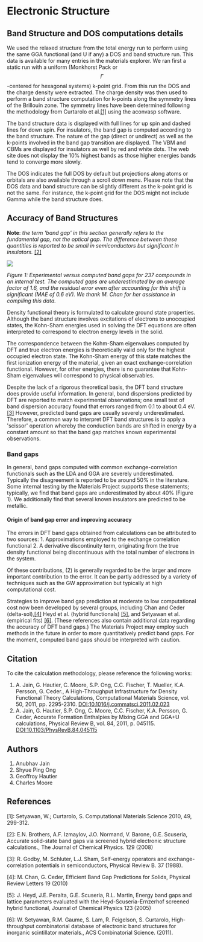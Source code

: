# Electronic Structure

## Band Structure and DOS computations details

We used the relaxed structure from the total energy run to perform using the same GGA functional (and U if any) a DOS and band structure run. This data is available for many entries in the materials explorer. We ran first a static run with a uniform (Monkhorst Pack or $$\Gamma$$-centered for hexagonal systems) k-point grid. From this run the DOS and the charge density were extracted. The charge density was then used to perform a band structure computation for k-points along the symmetry lines of the Brillouin zone. The symmetry lines have been determined following the methodology from Curtarolo et al.[\[1\]](electronic-structure.md#references) using the aconvasp software.

The band structure data is displayed with full lines for up spin and dashed lines for down spin. For insulators, the band gap is computed according to the band structure. The nature of the gap (direct or undirect) as well as the k-points involved in the band gap transition are displayed. The VBM and CBMs are displayed for insulators as well by red and white dots. The web site does not display the 10% highest bands as those higher energies bands tend to converge more slowly.

The DOS indicates the full DOS by default but projections along atoms or orbitals are also available through a scroll down menu. Please note that the DOS data and band structure can be slightly different as the k-point grid is not the same. For instance, the k-point grid for the DOS might not include Gamma while the band structure does.

## Accuracy of Band Structures

**Note**: _the term 'band gap' in this section generally refers to the fundamental gap, not the optical gap. The difference between these quantities is reported to be small in semiconductors but significant in insulators._ [\[2\]](electronic-structure.md#references)

![](../../.gitbook/assets/band\_gaps.png)

&#x20;_Figure 1: Experimental versus computed band gaps for 237 compounds in an internal test. The computed gaps are underestimated by an average factor of 1.6, and the residual error even after accounting for this shift is significant (MAE of 0.6 eV). We thank M. Chan for her assistance in compiling this data._

Density functional theory is formulated to calculate ground state properties. Although the band structure involves excitations of electrons to unoccupied states, the Kohn-Sham energies used in solving the DFT equations are often interpreted to correspond to electron energy levels in the solid.

The correspondence between the Kohm-Sham eigenvalues computed by DFT and true electron energies is theoretically valid only for the highest occupied electron state. The Kohn-Sham energy of this state matches the first ionization energy of the material, given an exact exchange-correlation functional. However, for other energies, there is no guarantee that Kohn-Sham eigenvalues will correspond to physical observables.

Despite the lack of a rigorous theoretical basis, the DFT band structure does provide useful information. In general, band dispersions predicted by DFT are reported to match experimental observations; one small test of band dispersion accuracy found that errors ranged from 0.1 to about 0.4 eV.[\[3\]](electronic-structure.md#references) However, predicted band gaps are usually severely underestimated. Therefore, a common way to interpret DFT band structures is to apply a 'scissor' operation whereby the conduction bands are shifted in energy by a constant amount so that the band gap matches known experimental observations.

### Band gaps

In general, band gaps computed with common exchange-correlation functionals such as the LDA and GGA are severely underestimated. Typically the disagreement is reported to be around 50% in the literature. Some internal testing by the Materials Project supports these statements; typically, we find that band gaps are underestimated by about 40% (Figure 1). We additionally find that several known insulators are predicted to be metallic.

#### Origin of band gap error and improving accuracy

The errors in DFT band gaps obtained from calculations can be attributed to two sources: 1. Approximations employed to the exchange correlation functional 2. A derivative discontinuity term, originating from the true density functional being discontinuous with the total number of electrons in the system.

Of these contributions, (2) is generally regarded to be the larger and more important contribution to the error. It can be partly addressed by a variety of techniques such as the GW approximation but typically at high computational cost.

Strategies to improve band gap prediction at moderate to low computational cost now been developed by several groups, including Chan and Ceder (delta-sol),[\[4\]](electronic-structure.md#references) Heyd et al. (hybrid functionals) [\[5\]](electronic-structure.md#references), and Setyawan et al. (empirical fits) [\[6\]](electronic-structure.md#references). (These references also contain additional data regarding the accuracy of DFT band gaps.) The Materials Project may employ such methods in the future in order to more quantitatively predict band gaps. For the moment, computed band gaps should be interpreted with caution.

## Citation

To cite the calculation methodology, please reference the following works:

1. A. Jain, G. Hautier, C. Moore, S.P. Ong, C.C. Fischer, T. Mueller, K.A. Persson, G. Ceder., A High-Throughput Infrastructure for Density Functional Theory Calculations, Computational Materials Science, vol. 50, 2011, pp. 2295-2310. [DOI:10.1016/j.commatsci.2011.02.023](https://dx.doi.org/10.1016/j.commatsci.2011.02.023)
2. A. Jain, G. Hautier, S.P. Ong, C. Moore, C.C. Fischer, K.A. Persson, G. Ceder, Accurate Formation Enthalpies by Mixing GGA and GGA+U calculations, Physical Review B, vol. 84, 2011, p. 045115. [DOI:10.1103/PhysRevB.84.045115](https://doi.org/10.1103/PhysRevB.84.045115)

## Authors

1. Anubhav Jain
2. Shyue Ping Ong
3. Geoffroy Hautier
4. Charles Moore

## References

\[1]: Setyawan, W.; Curtarolo, S. Computational Materials Science 2010, 49, 299-312.

\[2]: E.N. Brothers, A.F. Izmaylov, J.O. Normand, V. Barone, G.E. Scuseria, Accurate solid-state band gaps via screened hybrid electronic structure calculations., The Journal of Chemical Physics. 129 (2008)

\[3]: R. Godby, M. Schluter, L.J. Sham, Self-energy operators and exchange-correlation potentials in semiconductors, Physical Review B. 37 (1988).

\[4]: M. Chan, G. Ceder, Efficient Band Gap Predictions for Solids, Physical Review Letters 19 (2010)

\[5]: J. Heyd, J.E. Peralta, G.E. Scuseria, R.L. Martin, Energy band gaps and lattice parameters evaluated with the Heyd-Scuseria-Ernzerhof screened hybrid functional, Journal of Chemical Physics 123 (2005)

\[6]: W. Setyawan, R.M. Gaume, S. Lam, R. Feigelson, S. Curtarolo, High-throughput combinatorial database of electronic band structures for inorganic scintillator materials., ACS Combinatorial Science. (2011).
